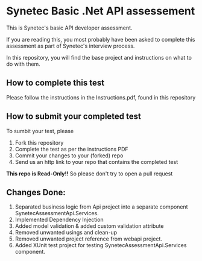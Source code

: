 # Synetec Basic .Net API assessement

This is Synetec's basic API developer assessment.

If you are reading this, you most probably have been asked to complete this assessment as part of Synetec's interview process.

In this repository, you will find the base project and instructions on what to do with them. 

## How to complete this test

Please follow the instructions in the Instructions.pdf, found in this repository

## How to submit your completed test

To sumbit your test, please 
1. Fork this repository
2. Complete the test as per the instructions PDF 
3. Commit your changes to your (forked) repo 
4. Send us an http link to your repo that contains the completed test 

**This repo is Read-Only!!** So please don't try to open a pull request

## Changes Done:

1.  Separated business logic from Api project into a separate component SynetecAssessmentApi.Services.
2.  Implemented Dependency Injection 
3.  Added model validation & added custom validation attribute
4.  Removed unwanted usings and clean-up
5.  Removed unwanted project reference from webapi project.
6.  Added XUnit test project for testing SynetecAssessmentApi.Services component.